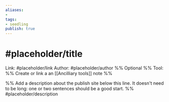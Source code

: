 ```yaml
---
aliases: 
- 
tags:
- seedling
publish: true
---
```


# #placeholder/title 

Link: #placeholder/link 
Author: #placeholder/author %% Optional %%
Tool: %% Create or link a an [[Ancilliary tools]] note %% 

%% Add a description about the publish site below this line. It doesn't need to be long: one or two sentences should be a good start. %%
#placeholder/description 
